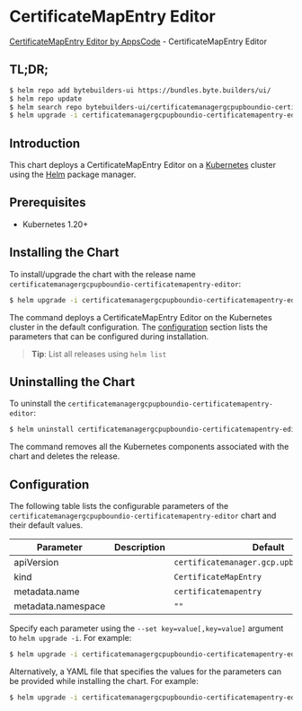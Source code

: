 # CertificateMapEntry Editor

[CertificateMapEntry Editor by AppsCode](https://byte.builders) - CertificateMapEntry Editor

## TL;DR;

```bash
$ helm repo add bytebuilders-ui https://bundles.byte.builders/ui/
$ helm repo update
$ helm search repo bytebuilders-ui/certificatemanagergcpupboundio-certificatemapentry-editor --version=v0.4.18
$ helm upgrade -i certificatemanagergcpupboundio-certificatemapentry-editor bytebuilders-ui/certificatemanagergcpupboundio-certificatemapentry-editor -n default --create-namespace --version=v0.4.18
```

## Introduction

This chart deploys a CertificateMapEntry Editor on a [Kubernetes](http://kubernetes.io) cluster using the [Helm](https://helm.sh) package manager.

## Prerequisites

- Kubernetes 1.20+

## Installing the Chart

To install/upgrade the chart with the release name `certificatemanagergcpupboundio-certificatemapentry-editor`:

```bash
$ helm upgrade -i certificatemanagergcpupboundio-certificatemapentry-editor bytebuilders-ui/certificatemanagergcpupboundio-certificatemapentry-editor -n default --create-namespace --version=v0.4.18
```

The command deploys a CertificateMapEntry Editor on the Kubernetes cluster in the default configuration. The [configuration](#configuration) section lists the parameters that can be configured during installation.

> **Tip**: List all releases using `helm list`

## Uninstalling the Chart

To uninstall the `certificatemanagergcpupboundio-certificatemapentry-editor`:

```bash
$ helm uninstall certificatemanagergcpupboundio-certificatemapentry-editor -n default
```

The command removes all the Kubernetes components associated with the chart and deletes the release.

## Configuration

The following table lists the configurable parameters of the `certificatemanagergcpupboundio-certificatemapentry-editor` chart and their default values.

|     Parameter      | Description |                        Default                         |
|--------------------|-------------|--------------------------------------------------------|
| apiVersion         |             | <code>certificatemanager.gcp.upbound.io/v1beta1</code> |
| kind               |             | <code>CertificateMapEntry</code>                       |
| metadata.name      |             | <code>certificatemapentry</code>                       |
| metadata.namespace |             | <code>""</code>                                        |


Specify each parameter using the `--set key=value[,key=value]` argument to `helm upgrade -i`. For example:

```bash
$ helm upgrade -i certificatemanagergcpupboundio-certificatemapentry-editor bytebuilders-ui/certificatemanagergcpupboundio-certificatemapentry-editor -n default --create-namespace --version=v0.4.18 --set apiVersion=certificatemanager.gcp.upbound.io/v1beta1
```

Alternatively, a YAML file that specifies the values for the parameters can be provided while
installing the chart. For example:

```bash
$ helm upgrade -i certificatemanagergcpupboundio-certificatemapentry-editor bytebuilders-ui/certificatemanagergcpupboundio-certificatemapentry-editor -n default --create-namespace --version=v0.4.18 --values values.yaml
```
